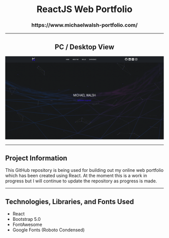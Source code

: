 <h1> <div align="center"> ReactJS Web Portfolio </div> </h1>
<h3> <div align="center"> https://www.michaelwalsh-portfolio.com/ </div> </h3>

<hr>
<h2> <div align="center"> PC / Desktop View </div> </h2>
<div align="center"> <img src="src/header-page-screenshot.PNG"> </div>

<hr>

<h2> Project Information </h2>
<p> This GitHub repository is being used for building out my online web portfolio which has been created using React. At the moment this is a work in progress but I will continue to update the repository as progress is made.
  
<hr>
<h2> Technologies, Libraries, and Fonts Used </h2>

  - React
  - Bootstrap 5.0
  - FontAwesome
  - Google Fonts (Roboto Condensed)
